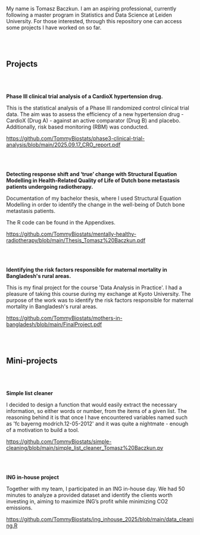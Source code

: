 My name is Tomasz Baczkun. I am an aspiring professional, currently following a master program in Statistics and Data Science at Leiden University. For those interested, through this repository one can access some projects I have worked on so far. 

<br>
<br>

## **Projects**

<br>
<br>

**Phase III clinical trial analysis of a CardioX hypertension drug.**


This is the statistical analysis of a Phase III randomized control clinical trial data. The aim was to assess the efficiency of a new hypertension drug - CardioX (Drug A) - against an active comparator (Drug B) and placebo. Additionally, risk based monitoring (RBM) was conducted.

https://github.com/TommyBiostats/phase3-clinical-trial-analysis/blob/main/2025.09.17_CRO_report.pdf


<br>
<br>

**Detecting response shift and ‘true’ change with Structural Equation Modelling in Health-Related Quality of Life of Dutch bone metastasis patients undergoing radiotherapy.**

Documentation of my bachelor thesis, where I used Structural Equation Modelling in order to identify the change in the well-being of Dutch bone metastasis patients.

The R code can be found in the Appendixes.

https://github.com/TommyBiostats/mentally-healthy-radiotherapy/blob/main/Thesis_Tomasz%20Baczkun.pdf

<br>
<br>

**Identifying the risk factors responsible for maternal mortality in
Bangladesh's rural areas.**


This is my final project for the course 'Data Analysis in Practice'. I had a pleasure of taking this course during my exchange at Kyoto University. The purpose of the work was to identify the risk factors responsible for maternal mortality in Bangladesh's rural areas.

https://github.com/TommyBiostats/mothers-in-bangladesh/blob/main/FinalProject.pdf


<br>
<br>


## **Mini-projects**

<br>
<br>

**Simple list cleaner**

I decided to design a function that would easily extract the necessary information, so either words or number, from the items of a given list. The reasoning behind it is that once I have encountered variables named such as 'fc bayerng modrich.12-05-2012' and it was quite a nightmate - enough of a motivation to build a tool.

https://github.com/TommyBiostats/simple-cleaning/blob/main/simple_list_cleaner_Tomasz%20Baczkun.py


<br>
<br>

**ING in-house project**

Together with my team, I participated in an ING in-house day. We had 50 minutes to analyze a provided dataset and identify the clients worth investing in, aiming to maximize ING’s profit while minimizing CO2 emissions.

https://github.com/TommyBiostats/ing_inhouse_2025/blob/main/data_cleaning.R
